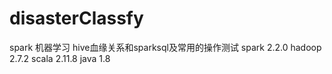 # disasterClassfy
spark 机器学习 hive血缘关系和sparksql及常用的操作测试
spark 2.2.0
hadoop 2.7.2
scala 2.11.8
java 1.8
